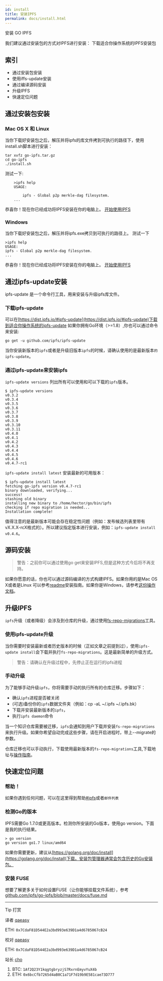 ```yaml
---
id: install
title: 安装IPFS
permalink: docs/install.html
---
```


安装 GO IPFS

我们建议通过安装包的方式对IPFS进行安装：
下载适合你操作系统的IPFS安装包

## 索引

- 通过安装包安装
- 使用iffs-update安装
- 通过编译源码安装
- 升级IPFS
- 快速定位问题

## 通过安装包安装
### **Mac OS X 和 Linux**
当你下载好安装包之后，解压并将ipfs的库文件拷到可执行的路径下，使用install.sh脚本进行安装：

```
tar xvfz go-ipfs.tar.gz
cd go-ipfs
./install.sh
```

测试一下:

```
    >ipfs help
    USAGE:

        ipfs - Global p2p merkle-dag filesystem.
    ...
```
恭喜你！现在你已经成功将IPFS安装在你的电脑上。
[开始使用IPFS](url)

### **Windows**
当你下载好安装包之后，解压并将ipfs.exe拷贝到可执行的路径上。
测试一下
```
>ipfs help
USAGE:
ipfs - Global p2p merkle-dag filesystem.
...
```
恭喜你！现在你已经成功将IPFS安装在你的电脑上。
[开始使用IPFS](url)

## 通过ipfs-update安装
ipfs-update 是一个命令行工具，用来安装与升级ipfs库文件。

### 下载ipfs-update
可以在[https://dist.ipfs.io/#ipfs-update](https://dist.ipfs.io/#ipfs-update)下载到适合你操作系统的ipfs-update
如果你拥有Go环境（>=1.8）,你也可以通过命令来安装:

`go get -u github.com/ipfs/ipfs-update`

当你安装新版本的`ipfs`或者是升级旧版本`ipfs`的时候，请确认使用的是最新版本`的ipfs-update`。

### 通过ipfs-update来安装ipfs
`ipfs-update versions` 列出所有可以使用和可以下载的`ipfs`版本。

```
$ ipfs-update versions
v0.3.2
v0.3.4
v0.3.5
v0.3.6
v0.3.7
v0.3.8
v0.3.9
v0.3.10
v0.3.11
v0.4.0
v0.4.1
v0.4.2
v0.4.3
v0.4.4
v0.4.5
v0.4.6
v0.4.7-rc1
```
`ipfs-update install latest` 安装最新的可用版本：

```
$ ipfs-update install latest
fetching go-ipfs version v0.4.7-rc1
binary downloaded, verifying...
success!
stashing old binary
installing new binary to /home/hector/go/bin/ipfs
checking if repo migration is needed...
Installation complete!
```
值得注意的是最新版本可能会存在稳定性问题（例如：发布候选列表里带有vX.X.X-rcX格式的）。所以建议指定版本进行安装，例如：`ipfs-update install v0.4.6`。

## 源码安装

> 警告：之前你可以通过使用go get来安装IPFS,但是这种方式今后将不再支持。

如果你愿意的话，你也可以通过源码编译的方式构建IPFS。如果你用的是Mac OS X或者是Linux 可以参考[readme](url)安装指南。如果你是Windows，请参考[这份操作文档](url)。

## 升级IPFS
`ipfs`升级（或者降级）会涉及到仓库的升级，通过使用[fs-repo-migrations](url)工具。

### 使用ipfs-update升级
当你需要时安装最新或者历史版本的时候（正如文章之前提到过），使用`ipfs-update install`会下载并执行`fs-repo-migrations`。这是最新简单的升级方式。

> 警告：请确认在升级过程中，先停止正在运行的ipfs进程

### 手动升级
为了能够手动升级`ipfs`，你将需要手动的执行所有的仓库迁移。步骤如下：

- 确认`ipfs`进程是否被关闭
- (可选)备份你的`ipfs`数据文件夹（例如：cp -aL ~/.ipfs ~/.ipfs.bk）
- 下载并安装最新版本的`ipfs`，[](https://dist.ipfs.io/#go-ipfs)
- 执行`ipfs daemon`命令

当一个知识仓库需要被迁移，`ipfs`会通知到用户下载并安装`fs-repo-migrations`来执行升级。如果你希望自动完成这些步骤，请在开启进程时，带上--migrate的参数。

仓库迁移也可以手动执行，下载使用最新版本的`fs-repo-migrations`工具,下载地址[](https://dist.ipfs.io/#fs-repo-migrations)与[操作指南](url)。

## 快速定位问题
### 帮助！
如果你遇到任何问题，可以在这里得到帮助[#ipfs](url)或者`邮件列表`

### 检测Go的版本
IPFS需要Go 1.7.0或更高版本。检测你所安装的Go版本，使用go version。下面是我的执行结果。

```
> go version
go version go1.7 linux/amd64
```
如果你需要更新，建议从[https://golang.org/doc/install](https://golang.org/doc/install)下载。安装包管理器通常会包含历史的Go安装包。

### 安装 FUSE
想要了解更多关于如何设置FUSE（让你能够挂载文件系统），参考[github.com/ipfs/go-ipfs/blob/master/docs/fuse.md](github.com/ipfs/go-ipfs/blob/master/docs/fuse.md)


---

Tip
打赏

译者 [qaeasy](https://www.binstd.com/u/qaeasy)

ETH: `0x7CdaF81D544E2a3bd993e639D1a4d6785067cB24`

校对 [qaeasy](https://www.binstd.com/u/qaeasy)

ETH: `0x7CdaF81D544E2a3bd993e639D1a4d6785067cB24`

站长 [cho](https://www.binstd.com/u/cho)

1. BTC: `1Af2Q23Y1kqgtgbryzjS7RxrnEmyvYuX4b`
2. ETH: `0x6bcCfb7265d4aB0C1a71F7d19b9E581cae73D777`
